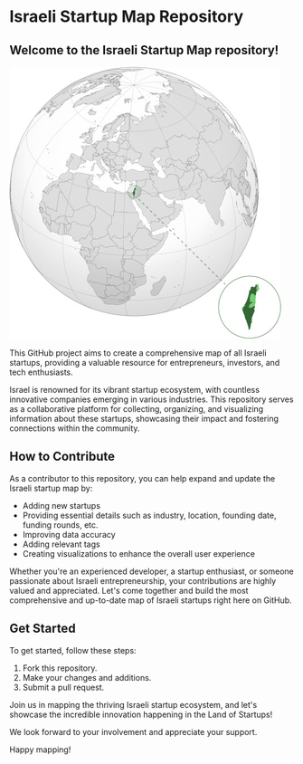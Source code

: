 # Israeli Startup Map Repository

## Welcome to the Israeli Startup Map repository!

![Israeli Startup Map](map_image.jpg)

This GitHub project aims to create a comprehensive map of all Israeli startups, providing a valuable resource for entrepreneurs, investors, and tech enthusiasts. 

Israel is renowned for its vibrant startup ecosystem, with countless innovative companies emerging in various industries. This repository serves as a collaborative platform for collecting, organizing, and visualizing information about these startups, showcasing their impact and fostering connections within the community.

## How to Contribute

As a contributor to this repository, you can help expand and update the Israeli startup map by:

- Adding new startups
- Providing essential details such as industry, location, founding date, funding rounds, etc.
- Improving data accuracy
- Adding relevant tags
- Creating visualizations to enhance the overall user experience

Whether you're an experienced developer, a startup enthusiast, or someone passionate about Israeli entrepreneurship, your contributions are highly valued and appreciated. Let's come together and build the most comprehensive and up-to-date map of Israeli startups right here on GitHub.

## Get Started

To get started, follow these steps:

1. Fork this repository.
2. Make your changes and additions.
3. Submit a pull request.

Join us in mapping the thriving Israeli startup ecosystem, and let's showcase the incredible innovation happening in the Land of Startups!

We look forward to your involvement and appreciate your support.

Happy mapping!
